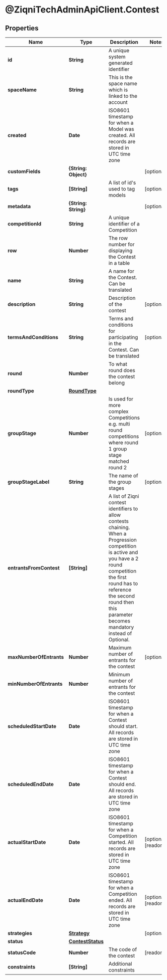 # @ZiqniTechAdminApiClient.Contest

## Properties

Name | Type | Description | Notes
------------ | ------------- | ------------- | -------------
**id** | **String** | A unique system generated identifier | 
**spaceName** | **String** | This is the space name which is linked to the account | 
**created** | **Date** | ISO8601 timestamp for when a Model was created. All records are stored in UTC time zone | 
**customFields** | **{String: Object}** |  | [optional] 
**tags** | **[String]** | A list of id&#39;s used to tag models | [optional] 
**metadata** | **{String: String}** |  | [optional] 
**competitionId** | **String** | A unique identifier of a Competition | 
**row** | **Number** | The row number for displaying the Contest in a table | 
**name** | **String** | A name for the Contest. Can be translated | 
**description** | **String** | Description of the contest | [optional] 
**termsAndConditions** | **String** | Terms and conditions for participating in the Contest. Can be translated | [optional] 
**round** | **Number** | To what round does the contest belong | 
**roundType** | [**RoundType**](RoundType.md) |  | 
**groupStage** | **Number** | Is used for more complex Competitions e.g. multi round competitions where round 1 group stage matched round 2 | [optional] 
**groupStageLabel** | **String** | The name of the group stages | [optional] 
**entrantsFromContest** | **[String]** | A list of Ziqni contest identifiers to allow contests chaining. When a Progression competition is active and you have a 2 round competition the first round has to reference the second round then this parameter becomes mandatory instead of Optional. | 
**maxNumberOfEntrants** | **Number** | Maximum number of entrants for the contest | [optional] 
**minNumberOfEntrants** | **Number** | Minimum number of entrants for the contest | 
**scheduledStartDate** | **Date** | ISO8601 timestamp for when a Contest should start. All records are stored in UTC time zone | 
**scheduledEndDate** | **Date** | ISO8601 timestamp for when a Contest should end. All records are stored in UTC time zone | 
**actualStartDate** | **Date** | ISO8601 timestamp for when a Competition started. All records are stored in UTC time zone | [optional] [readonly] 
**actualEndDate** | **Date** | ISO8601 timestamp for when a Competition ended. All records are stored in UTC time zone | [optional] [readonly] 
**strategies** | [**Strategy**](Strategy.md) |  | [optional] 
**status** | [**ContestStatus**](ContestStatus.md) |  | 
**statusCode** | **Number** | The code of the contest | [readonly] 
**constraints** | **[String]** | Additional constraints | 


